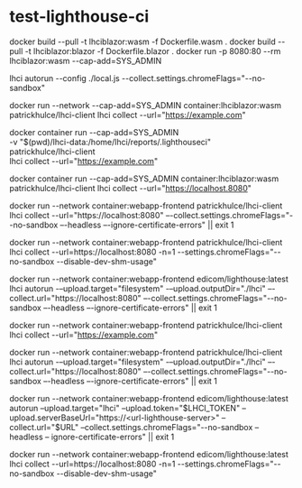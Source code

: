 # test-lighthouse-ci


docker build --pull -t lhciblazor:wasm -f Dockerfile.wasm .
docker build --pull -t lhciblazor:blazor -f Dockerfile.blazor .
docker run -p 8080:80 --rm lhciblazor:wasm
--cap-add=SYS_ADMIN

lhci autorun --config ./local.js --collect.settings.chromeFlags="--no-sandbox"


docker run --network --cap-add=SYS_ADMIN container:lhciblazor:wasm patrickhulce/lhci-client lhci collect --url="https://example.com"


docker container run --cap-add=SYS_ADMIN \
  -v "$(pwd)/lhci-data:/home/lhci/reports/.lighthouseci" \
  patrickhulce/lhci-client \
  lhci collect --url="https://example.com"


docker container run --cap-add=SYS_ADMIN container:lhciblazor:wasm patrickhulce/lhci-client lhci collect --url="https://localhost.8080"



docker run --network container:webapp-frontend patrickhulce/lhci-client lhci collect --url="https://localhost:8080" –-collect.settings.chromeFlags="--no-sandbox –-headless –-ignore-certificate-errors" || exit 1

docker run --network container:webapp-frontend patrickhulce/lhci-client lhci collect --url=https://localhost:8080 -n=1 --settings.chromeFlags="--no-sandbox --disable-dev-shm-usage"

docker run --network container:webapp-frontend edicom/lighthouse:latest lhci autorun -–upload.target="filesystem" -–upload.outputDir="./lhci" –-collect.url="https://localhost:8080" –-collect.settings.chromeFlags="--no-sandbox –-headless –-ignore-certificate-errors" || exit 1


docker run --network container:webapp-frontend patrickhulce/lhci-client lhci collect --url="https://example.com"

docker run --network container:webapp-frontend patrickhulce/lhci-client lhci autorun -–upload.target="filesystem" -–upload.outputDir="./lhci" –-collect.url="https://localhost:8080" –-collect.settings.chromeFlags="--no-sandbox –-headless –-ignore-certificate-errors" || exit 1


docker run --network container:webapp-frontend edicom/lighthouse:latest autorun –upload.target="lhci" –upload.token="$LHCI_TOKEN" –upload.serverBaseUrl="https://<url-lighthouse-server>" –collect.url="$URL" –collect.settings.chromeFlags="--no-sandbox – headless – ignore-certificate-errors" || exit 1


docker run --network container:webapp-frontend edicom/lighthouse:latest lhci collect --url=https://localhost:8080 -n=1 --settings.chromeFlags="--no-sandbox --disable-dev-shm-usage"
